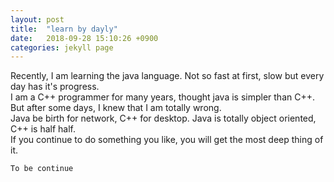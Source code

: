 ```yaml
---
layout: post
title:  "learn by dayly"
date:   2018-09-28 15:10:26 +0900
categories: jekyll page
---
```

Recently, I am learning the java language. Not so fast at first, slow but every day has it's progress.  
I am a C++ programmer for many years, thought java is simpler than C++. But after some days, I knew that I am totally wrong.  
Java be birth for network, C++ for desktop. Java is totally object oriented, C++ is half half.  
If you continue to do something you like, you will get the most deep thing of it.   
~~~~~~~~~~~  
To be continue
